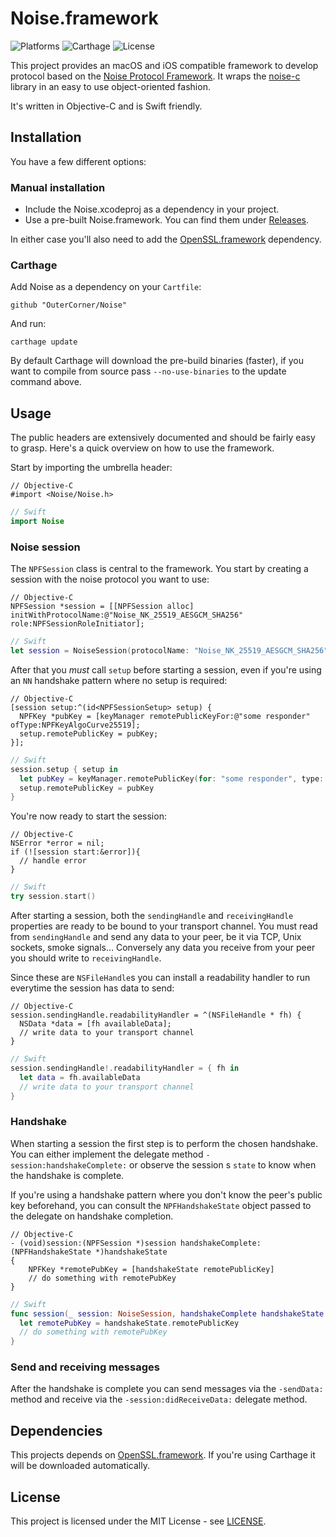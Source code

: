# Noise.framework

![Platforms](https://img.shields.io/badge/platforms-macOS%20%7C%20iOS-lightgrey.svg)
![Carthage](https://img.shields.io/badge/Carthage-compatible-green.svg)
![License](https://img.shields.io/badge/license-MIT-blue.svg)

This project provides an macOS and iOS compatible framework to develop protocol based on the [Noise Protocol Framework](https://noiseprotocol.org). 
It wraps the [noise-c](https://github.com/rweather/noise-c) library in an easy to use object-oriented fashion. 

It's written in Objective-C and is Swift friendly.

## Installation

You have a few different options:

### Manual installation

 *  Include the Noise.xcodeproj as a dependency in your project.  
 *  Use a pre-built Noise.framework. You can find them under [Releases](https://github.com/OuterCorner/Noise/releases).

In either case you'll also need to add the [OpenSSL.framework](https://github.com/OuterCorner/OpenSSL) dependency.

### Carthage

Add Noise as a dependency on your ```Cartfile```:

```
github "OuterCorner/Noise"
```
And run:

```
carthage update
```

By default Carthage will download the pre-build binaries (faster), if you want to compile from source pass ```--no-use-binaries``` to the update command above.

## Usage

The public headers are extensively documented and should be fairly easy to grasp. Here's a quick overview on how to use the framework.

Start by importing the umbrella header:

```ObjC
// Objective-C
#import <Noise/Noise.h>
```

```Swift
// Swift
import Noise
```

### Noise session

The ```NPFSession``` class is central to the framework. You start by creating a session with the noise protocol you want to use:

```ObjC
// Objective-C
NPFSession *session = [[NPFSession alloc] initWithProtocolName:@"Noise_NK_25519_AESGCM_SHA256" role:NPFSessionRoleInitiator];
```
```Swift
// Swift
let session = NoiseSession(protocolName: "Noise_NK_25519_AESGCM_SHA256", role: .initiator)
```

After that you *must* call ```setup``` before starting a session, even if you're using an ```NN``` handshake pattern where no setup is required:


```ObjC
// Objective-C
[session setup:^(id<NPFSessionSetup> setup) {
  NPFKey *pubKey = [keyManager remotePublicKeyFor:@"some responder" ofType:NPFKeyAlgoCurve25519];
  setup.remotePublicKey = pubKey;
}];
```
```Swift
// Swift
session.setup { setup in
  let pubKey = keyManager.remotePublicKey(for: "some responder", type: .curve25519);
  setup.remotePublicKey = pubKey
}
```

You're now ready to start the session:

```ObjC
// Objective-C
NSError *error = nil;
if (![session start:&error]){
  // handle error
}
```
```Swift
// Swift
try session.start()
```

After starting a session, both the ```sendingHandle``` and ```receivingHandle``` properties are ready to be bound to your transport channel. 
You must read from ```sendingHandle``` and send any data to your peer, be it via TCP, Unix sockets, smoke signals… 
Conversely any data you receive from your peer you should write to ```receivingHandle```.

Since these are ```NSFileHandle```s you can install a readability handler to run everytime the session has data to send:

```ObjC
// Objective-C
session.sendingHandle.readabilityHandler = ^(NSFileHandle * fh) {
  NSData *data = [fh availableData];
  // write data to your transport channel
}
```

```Swift
// Swift
session.sendingHandle!.readabilityHandler = { fh in
  let data = fh.availableData
  // write data to your transport channel
}
```

### Handshake 

When starting a session the first step is to perform the chosen handshake. You can either implement the delegate method ```-session:handshakeComplete:``` or observe the session
s ```state``` to know when the handshake is complete.

If you're using a handshake pattern where you don't know the peer's public key beforehand, you can consult the ```NPFHandshakeState``` object passed to the delegate on handshake completion.

```ObjC
// Objective-C
- (void)session:(NPFSession *)session handshakeComplete:(NPFHandshakeState *)handshakeState
{
    NPFKey *remotePubKey = [handshakeState remotePublicKey]
    // do something with remotePubKey
}
```

```Swift
// Swift
func session(_ session: NoiseSession, handshakeComplete handshakeState: NoiseHandshakeState) {
  let remotePubKey = handshakeState.remotePublicKey
  // do something with remotePubKey
}
```

### Send and receiving messages

After the handshake is complete you can send messages via the ```-sendData:``` method and receive via the ```-session:didReceiveData:``` delegate method.


## Dependencies

This projects depends on [OpenSSL.framework](https://github.com/OuterCorner/OpenSSL). If you're using Carthage it will be downloaded automatically.

## License

This project is licensed under the MIT License - see [LICENSE](LICENSE).
